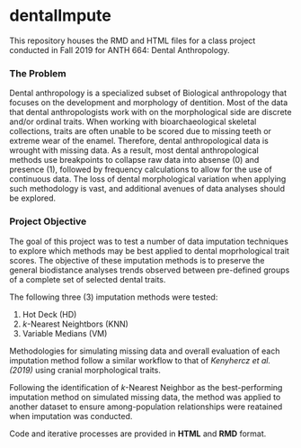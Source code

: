 # dentalImpute

This repository houses the RMD and HTML files for a class project conducted in Fall 2019 for ANTH 664: Dental Anthropology. 

### The Problem
Dental anthropology is a specialized subset of Biological anthropology that focuses on the development and morphology of dentition. Most of the data that dental anthropologists work with on the morphological side are discrete and/or ordinal traits. When working with bioarchaeological skeletal collections, traits are often unable to be scored due to missing teeth or extreme wear of the enamel. Therefore, dental anthropological data is wrought with missing data. As a result, most dental anthropological methods use breakpoints to collapse raw data into absense (0) and presence (1), followed by frequency calculations to allow for the use of continuous data. The loss of dental morphological variation when applying such methodology is vast, and additional avenues of data analyses should be explored.

### Project Objective
The goal of this project was to test a number of data imputation techniques to explore which methods may be best applied to dental moprhological trait scores. The objective of these imputation methods is to preserve the general biodistance analyses trends observed between pre-defined groups of a complete set of selected dental traits.

The following three (3) imputation methods were tested:  
1. Hot Deck (HD)  
2. *k*-Nearest Neightbors (KNN)  
3. Variable Medians (VM)  


Methodologies for simulating missing data and overall evaluation of each imputation method follow a similar workflow to that of *Kenyhercz et al. (2019)* using cranial morphological traits. 

Following the identification of *k*-Nearest Neighbor as the best-performing imputation method on simulated missing data, the method was applied to another dataset to ensure among-population relationships were reatained when imputation was conducted.

Code and iterative processes are provided in **HTML** and **RMD** format.
